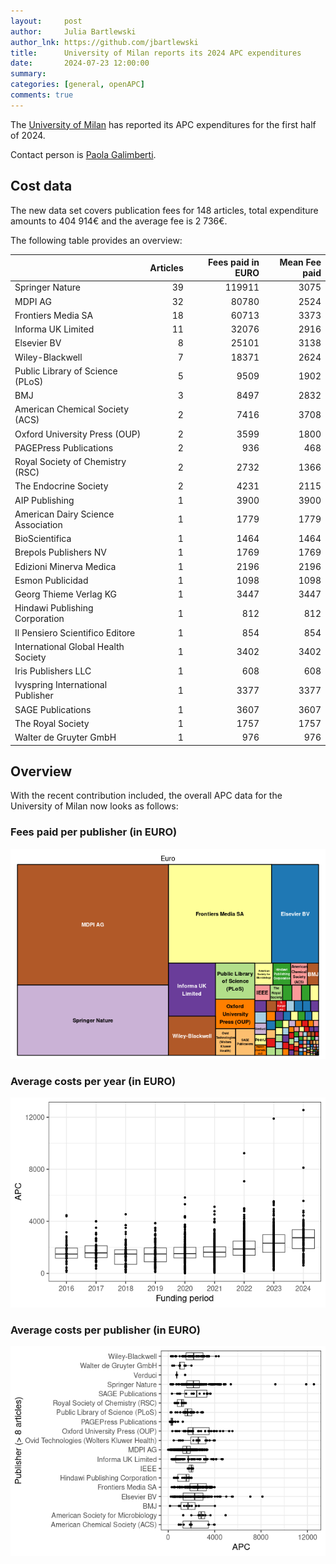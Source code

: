```yaml
---
layout:     post
author:     Julia Bartlewski
author_lnk: https://github.com/jbartlewski
title:      University of Milan reports its 2024 APC expenditures
date:       2024-07-23 12:00:00
summary:    
categories: [general, openAPC]
comments: true
---
```





The [University of Milan](http://www.unimi.it/ENG/) has reported its APC expenditures for the first half of 2024.

Contact person is [Paola Galimberti](mailto:paola.galimberti@unimi.it).

## Cost data



The new data set covers publication fees for 148 articles, total expenditure amounts to 404 914€ and the average fee is 2 736€.

The following table provides an overview:




|                                    | Articles| Fees paid in EURO| Mean Fee paid|
|:-----------------------------------|--------:|-----------------:|-------------:|
|Springer Nature                     |       39|            119911|          3075|
|MDPI AG                             |       32|             80780|          2524|
|Frontiers Media SA                  |       18|             60713|          3373|
|Informa UK Limited                  |       11|             32076|          2916|
|Elsevier BV                         |        8|             25101|          3138|
|Wiley-Blackwell                     |        7|             18371|          2624|
|Public Library of Science (PLoS)    |        5|              9509|          1902|
|BMJ                                 |        3|              8497|          2832|
|American Chemical Society (ACS)     |        2|              7416|          3708|
|Oxford University Press (OUP)       |        2|              3599|          1800|
|PAGEPress Publications              |        2|               936|           468|
|Royal Society of Chemistry (RSC)    |        2|              2732|          1366|
|The Endocrine Society               |        2|              4231|          2115|
|AIP Publishing                      |        1|              3900|          3900|
|American Dairy Science Association  |        1|              1779|          1779|
|BioScientifica                      |        1|              1464|          1464|
|Brepols Publishers NV               |        1|              1769|          1769|
|Edizioni Minerva Medica             |        1|              2196|          2196|
|Esmon Publicidad                    |        1|              1098|          1098|
|Georg Thieme Verlag KG              |        1|              3447|          3447|
|Hindawi Publishing Corporation      |        1|               812|           812|
|Il Pensiero Scientifico Editore     |        1|               854|           854|
|International Global Health Society |        1|              3402|          3402|
|Iris Publishers LLC                 |        1|               608|           608|
|Ivyspring International Publisher   |        1|              3377|          3377|
|SAGE Publications                   |        1|              3607|          3607|
|The Royal Society                   |        1|              1757|          1757|
|Walter de Gruyter GmbH              |        1|               976|           976|



## Overview

With the recent contribution included, the overall APC data for the University of Milan now looks as follows:

### Fees paid per publisher (in EURO)

![plot of chunk tree_milan_2024_07_26_full](/figure/tree_milan_2024_07_26_full-1.png)

###  Average costs per year (in EURO)

![plot of chunk box_milan_2024_07_26_year_full](/figure/box_milan_2024_07_26_year_full-1.png)

###  Average costs per publisher (in EURO)

![plot of chunk box_milan_2024_07_26_publisher_full](/figure/box_milan_2024_07_26_publisher_full-1.png)
